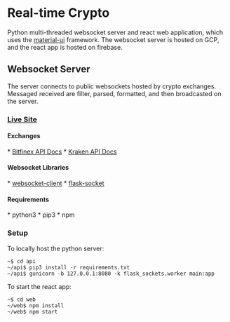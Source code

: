 <h1>Real-time Crypto</h1>

Python multi-threaded websocket server and react web application, which uses the <a href="material-ui.com">material-ui</a> framework. The websocket server is hosted on GCP, and the react app is hosted on firebase.  

<h2>Websocket Server</h2>
The server connects to public websockets hosted by crypto exchanges. Messaged received are filter, parsed, formatted, and then broadcasted on the server.

<h3>
<a href="https://crypto-data-rt.firebaseapp.com/">Live Site</a>
</h3>




<h4>Exchanges</h4>
* <a href="https://docs.bitfinex.com/reference#rest-public-tickers"> Bitfinex API Docs</a>
* <a href="https://docs.kraken.com/websockets/">Kraken API Docs</a>

<h4>Websocket Libraries</h4>
* <a href="https://github.com/websocket-client/websocket-client">websocket-client</a>
* <a href="https://github.com/heroku-python/flask-sockets">flask-socket</a>

<h4>Requirements</h4>
* python3
* pip3
* npm

<h3>Setup</h3>

To locally host the python server:
```console
~$ cd api
~/api$ pip3 install -r requirements.txt
~/api$ gunicorn -b 127.0.0.1:8080 -k flask_sockets.worker main:app
```

To start the react app:

```console
~$ cd web
~/web$ npm install
~/web$ npm start
```
